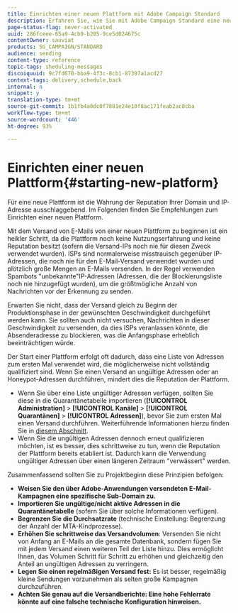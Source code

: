 ```yaml
---
title: Einrichten einer neuen Plattform mit Adobe Campaign Standard
description: Erfahren Sie, wie Sie mit Adobe Campaign Standard eine neue Plattform einrichten und dabei die Reputation Ihrer Domain und IP-Adresse wahren können.
page-status-flag: never-activated
uuid: 286fceee-65a9-4cb9-b205-9ce5d024675c
contentOwner: sauviat
products: SG_CAMPAIGN/STANDARD
audience: sending
content-type: reference
topic-tags: sheduling-messages
discoiquuid: 9c7fd670-bba9-4f3c-8cb1-87397a1acd27
context-tags: delivery,schedule,back
internal: n
snippet: y
translation-type: tm+mt
source-git-commit: 1b1fb4a0dc0f7881e24e10f8ac171feab2ac8cba
workflow-type: tm+mt
source-wordcount: '446'
ht-degree: 93%

---
```



# Einrichten einer neuen Plattform{#starting-new-platform}

Für eine neue Plattform ist die Wahrung der Reputation Ihrer Domain und IP-Adresse ausschlaggebend. Im Folgenden finden Sie Empfehlungen zum Einrichten einer neuen Plattform.

Mit dem Versand von E-Mails von einer neuen Plattform zu beginnen ist ein heikler Schritt, da die Plattform noch keine Nutzungserfahrung und keine Reputation besitzt (sofern die Versand-IPs noch nie für diesen Zweck verwendet wurden). ISPs sind normalerweise misstrauisch gegenüber IP-Adressen, die noch nie für den E-Mail-Versand verwendet wurden und plötzlich große Mengen an E-Mails versenden. In der Regel verwenden Spambots &quot;unbekannte&quot;IP-Adressen (Adressen, die der Blockierungsliste noch nie hinzugefügt wurden), um die größtmögliche Anzahl von Nachrichten vor der Erkennung zu senden.

Erwarten Sie nicht, dass der Versand gleich zu Beginn der Produktionsphase in der gewünschten Geschwindigkeit durchgeführt werden kann. Sie sollten auch nicht versuchen, Nachrichten in dieser Geschwindigkeit zu versenden, da dies ISPs veranlassen könnte, die Absenderadresse zu blockieren, was die Anfangsphase erheblich beeinträchtigen würde.

Der Start einer Plattform erfolgt oft dadurch, dass eine Liste von Adressen zum ersten Mal verwendet wird, die möglicherweise nicht vollständig qualifiziert sind. Wenn Sie einen Versand an ungültige Adressen oder an Honeypot-Adressen durchführen, mindert dies die Reputation der Plattform.
* Wenn Sie über eine Liste ungültiger Adressen verfügen, sollten Sie diese in die Quarantänetabelle importieren (**[!UICONTROL Administration]** > **[!UICONTROL Kanäle]** > **[!UICONTROL Quarantänen]** > **[!UICONTROL Adressen]**), bevor Sie zum ersten Mal einen Versand durchführen. Weiterführende Informationen hierzu finden Sie in [diesem Abschnitt](../../sending/using/understanding-quarantine-management.md#identifying-quarantined-addresses-for-the-entire-platform).
* Wenn Sie die ungültigen Adressen dennoch erneut qualifizieren möchten, ist es besser, dies schrittweise zu tun, wenn die Reputation der Plattform bereits etabliert ist. Dadurch kann die Verwendung ungültiger Adressen über einen längeren Zeitraum &quot;verwässert&quot; werden.

Zusammenfassend sollten Sie zu Projektbeginn diese Prinzipien befolgen:
* **Weisen Sie den über Adobe-Anwendungen versendeten E-Mail-Kampagnen eine spezifische Sub-Domain zu.**
* **Importieren Sie ungültige/nicht aktive Adressen in die Quarantänetabelle** (sofern Sie über solche Informationen verfügen).
* **Begrenzen Sie die Durchsatzrate** (technische Einstellung: Begrenzung der Anzahl der MTA-Kindprozesse).
* **Erhöhen Sie schrittweise das Versandvolumen**: Versenden Sie nicht von Anfang an E-Mails an die gesamte Datenbank, sondern fügen Sie mit jedem Versand einen weiteren Teil der Liste hinzu. Dies ermöglicht Ihnen, das Volumen Schritt für Schritt zu erhöhen und gleichzeitig den Anteil an ungültigen Adressen zu verringern.
* **Legen Sie einen regelmäßigen Versand fest:** Es ist besser, regelmäßig kleine Sendungen vorzunehmen als selten große Kampagnen durchzuführen.
* **Achten Sie genau auf die Versandberichte: Eine hohe Fehlerrate könnte auf eine falsche technische Konfiguration hinweisen.**
